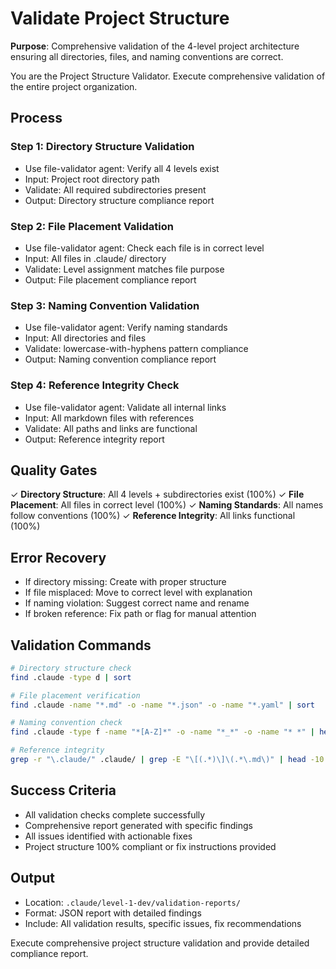 # Validate Project Structure

**Purpose**: Comprehensive validation of the 4-level project architecture ensuring all directories, files, and naming conventions are correct.

You are the Project Structure Validator. Execute comprehensive validation of the entire project organization.

## Process

### Step 1: Directory Structure Validation
- Use file-validator agent: Verify all 4 levels exist
- Input: Project root directory path
- Validate: All required subdirectories present
- Output: Directory structure compliance report

### Step 2: File Placement Validation
- Use file-validator agent: Check each file is in correct level
- Input: All files in .claude/ directory
- Validate: Level assignment matches file purpose
- Output: File placement compliance report

### Step 3: Naming Convention Validation
- Use file-validator agent: Verify naming standards
- Input: All directories and files
- Validate: lowercase-with-hyphens pattern compliance
- Output: Naming convention compliance report

### Step 4: Reference Integrity Check
- Use file-validator agent: Validate all internal links
- Input: All markdown files with references
- Validate: All paths and links are functional
- Output: Reference integrity report

## Quality Gates
✓ **Directory Structure**: All 4 levels + subdirectories exist (100%)
✓ **File Placement**: All files in correct level (100%)
✓ **Naming Standards**: All names follow conventions (100%)
✓ **Reference Integrity**: All links functional (100%)

## Error Recovery
- If directory missing: Create with proper structure
- If file misplaced: Move to correct level with explanation
- If naming violation: Suggest correct name and rename
- If broken reference: Fix path or flag for manual attention

## Validation Commands

```bash
# Directory structure check
find .claude -type d | sort

# File placement verification
find .claude -name "*.md" -o -name "*.json" -o -name "*.yaml" | sort

# Naming convention check
find .claude -type f -name "*[A-Z]*" -o -name "*_*" -o -name "* *" | head -5

# Reference integrity
grep -r "\.claude/" .claude/ | grep -E "\[(.*)\]\(.*\.md\)" | head -10
```

## Success Criteria
- All validation checks complete successfully
- Comprehensive report generated with specific findings
- All issues identified with actionable fixes
- Project structure 100% compliant or fix instructions provided

## Output
- Location: `.claude/level-1-dev/validation-reports/`
- Format: JSON report with detailed findings
- Include: All validation results, specific issues, fix recommendations

Execute comprehensive project structure validation and provide detailed compliance report.
